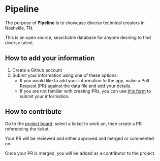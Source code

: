 # Pipeline

The purpose of **Pipeline** is to showcase diverse technical creators in Nashville, TN.

This is an open source, searchable database for anyone desiring to find diverse talent.

## How to add your information

1. Create a Github account
2. Submit your information using one of these options:
   - If you would like to add your information to the app, make a Pull Request (PR) against the data file and add your details.
   - If you are not familiar with creating PRs, you can use [this form](#coming-soon) to submit your information.

## How to contribute
Go to the [project board](#coming-soon), select a ticket to work on, then create a PR referencing the ticket. 

Your PR will be reviewed and either approved and merged or commented on.

Once your PR is merged, you will be added as a contributor to the project.

